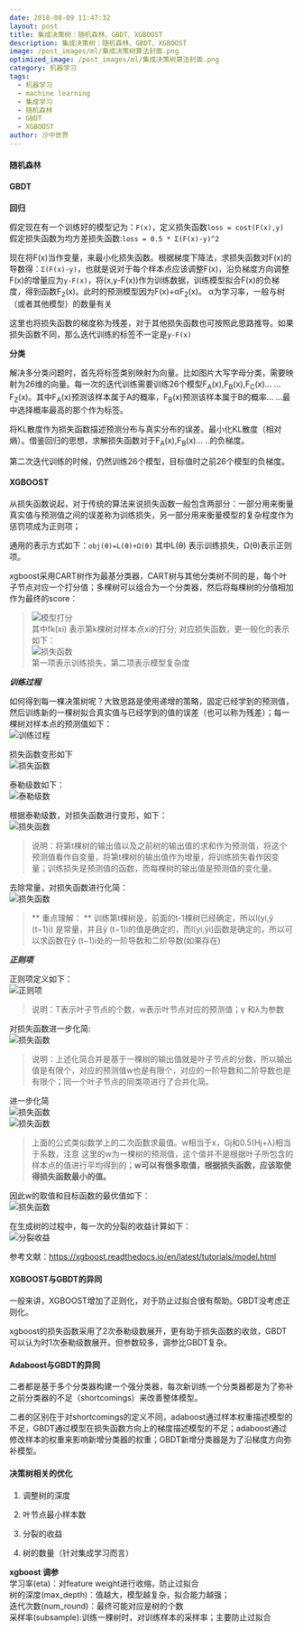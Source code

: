 ```yaml
---
date: 2018-08-09 11:47:32
layout: post
title: 集成决策树：随机森林、GBDT、XGBOOST
description: 集成决策树：随机森林、GBDT、XGBOOST
image: /post_images/ml/集成决策树算法封面.png
optimized_image: /post_images/ml/集成决策树算法封面.png
category: 机器学习
tags:
  - 机器学习
  - machine learning
  - 集成学习
  - 随机森林
  - GBDT
  - XGBOOST
author: 沙中世界
---
```


#### 随机森林 ####


#### GBDT ####
**回归**

假定现在有一个训练好的模型记为：```F(x)```，定义损失函数```loss = cost(F(x),y)``` 假定损失函数为均方差损失函数:```loss = 0.5 * Σ(F(x)-y)^2 ```

现在将F(x)当作变量，来最小化损失函数。根据梯度下降法，求损失函数对F(x)的导数得：``` Σ(F(x)-y) ```，也就是说对于每个样本点应该调整F(x)，沿负梯度方向调整F(x)的增量应为``` y-F(x) ```，将(x,y-F(x))作为训练数据，训练模型拟合F(x)的负梯度，得到函数F<sub>2</sub>(x)。此时的预测模型因为F(x)+αF<sub>2</sub>(x)。 α为学习率，一般与树（或者其他模型）的数量有关

这里也将损失函数的梯度称为残差，对于其他损失函数也可按照此思路推导。如果损失函数不同，那么迭代训练的标签不一定是```y-F(x)```


**分类**

解决多分类问题时，首先将标签类别映射为向量。比如图片大写字母分类，需要映射为26维的向量。每一次的迭代训练需要训练26个模型F<sub>A</sub>(x),F<sub>B</sub>(x),F<sub>C</sub>(x)... ... F<sub>Z</sub>(x)。其中F<sub>A</sub>(x)预测该样本属于A的概率，F<sub>B</sub>(x)预测该样本属于B的概率... ...最中选择概率最高的那个作为标签。

将KL散度作为损失函数描述预测分布与真实分布的误差。最小化KL散度（相对熵）。借鉴回归的思想，求解损失函数对于F<sub>A</sub>(x),F<sub>B</sub>(x)... ..的负梯度。

第二次迭代训练的时候，仍然训练26个模型，目标值时之前26个模型的负梯度。


#### XGBOOST ####
从损失函数说起，对于传统的算法来说损失函数一般包含两部分：一部分用来衡量真实值与预测值之间的误差称为训练损失，另一部分用来衡量模型的复杂程度作为惩罚项成为正则项；

通用的表示方式如下：```obj(θ)=L(θ)+Ω(θ)``` 其中L(θ) 表示训练损失，Ω(θ)表示正则项。

xgboost采用CART树作为最基分类器，CART树与其他分类树不同的是，每个叶子节点对应一个打分值；多棵树可以组合为一个分类器，然后将每棵树的分值相加作为最终的score：
>![模型打分](/my_docs/ml/images/8-1.jpg)  <br>其中fk(xi) 表示第k棵树对样本点xi的打分; 
对应损失函数，更一般化的表示如下：<br>![损失函数](/my_docs/ml/images/8-2.jpg)<br>
第一项表示训练损失，第二项表示模型复杂度

***训练过程***

如何得到每一棵决策树呢？大致思路是使用递增的策略，固定已经学到的预测值，然后训练新的一棵树拟合真实值与已经学到的值的误差（也可以称为残差）；每一棵树对样本点的预测值如下：<br>![训练过程](/my_docs/ml/images/8-3.jpg)

损失函数变形如下<br>
![损失函数](/my_docs/ml/images/8-4.jpg)

泰勒级数如下：<br>
![泰勒级数](/my_docs/ml/images/8-5.jpg)

根据泰勒级数，对损失函数进行变形，如下：<br>
![损失函数](/my_docs/ml/images/8-6.jpg)
>说明：将第t棵树的输出值以及之前树的输出值的求和作为预测值，将这个预测值看作自变量，将第t棵树的输出值作为增量，将训练损失看作因变量；训练损失是预测值的函数，而每棵树的输出值是预测值的变化量。

去除常量，对损失函数进行化简：<br>
![损失函数](/my_docs/ml/images/8-7.jpg)
>** 重点理解： ** 训练第t棵树是，前面的t-1棵树已经确定，所以l(yi,ŷ (t−1)i) 是常量，并且ŷ (t−1)i的值是确定的，而l(yi,ŷi)函数是确定的，所以可以求函数在ŷ (t−1)i处的一阶导数和二阶导数(如果存在)

***正则项***

正则项定义如下：<br>
![正则项](/my_docs/ml/images/8-8.jpg)
>说明：T表示叶子节点的个数，w表示叶节点对应的预测值；γ 和λ为参数

对损失函数进一步化简:<br>
![损失函数](/my_docs/ml/images/8-9.jpg)
>说明：上述化简合并是基于一棵树的输出值就是叶子节点的分数，所以输出值是有限个，对应的预测值w也是有限个，对应的一阶导数和二阶导数也是有限个；同一个叶子节点的同类项进行了合并化简。

进一步化简<br>
![损失函数](/my_docs/ml/images/8-10.jpg)<br>
![损失函数](/my_docs/ml/images/8-11.jpg)
> 上面的公式类似数学上的二次函数求最值。w相当于x，Gj和0.5(Hj+λ)相当于系数，注意 这里的w为一棵树的预测值，这个值并不是根据叶子所包含的样本点的值进行平均得到的；**w可以有很多取值，根据损失函数，应该取使得损失函数最小的值。**

因此w的取值和目标函数的最优值如下：<br>
![损失函数](/my_docs/ml/images/8-12.jpg)

在生成树的过程中，每一次的分裂的收益计算如下：<br>
![分裂收益](/my_docs/ml/images/8-13.jpg)

参考文献：https://xgboost.readthedocs.io/en/latest/tutorials/model.html

#### XGBOOST与GBDT的异同 ####
一般来讲，XGBOOST增加了正则化，对于防止过拟合很有帮助。GBDT没考虑正则化。

xgboost的损失函数采用了2次泰勒级数展开，更有助于损失函数的收敛，GBDT可以认为时1次泰勒级数展开。但参数较多，调参比GBDT复杂。

#### Adaboost与GBDT的异同 ####
二者都是基于多个分类器构建一个强分类器，每次新训练一个分类器都是为了弥补之前分类器的不足（shortcomings）来改善整体模型。

二者的区别在于对shortcomings的定义不同，adaboost通过样本权重描述模型的不足，GBDT通过模型在损失函数方向上的梯度描述模型的不足；adaboost通过修改样本的权重来影响新增分类器的权重；GBDT新增分类器是为了沿梯度方向弥补模型。

#### 决策树相关的优化 ####
1. 调整树的深度

2. 叶节点最小样本数

3. 分裂的收益

4. 树的数量（针对集成学习而言）

**xgboost 调参**<br>
学习率(eta)：对feature weight进行收缩，防止过拟合<br>
树的深度(max_depth)：值越大，模型越复杂，拟合能力越强；<br>
迭代次数(num_round)：最终可能对应是树的个数<br>
采样率(subsample):训练一棵树时，对训练样本的采样率；主要防止过拟合<br>

